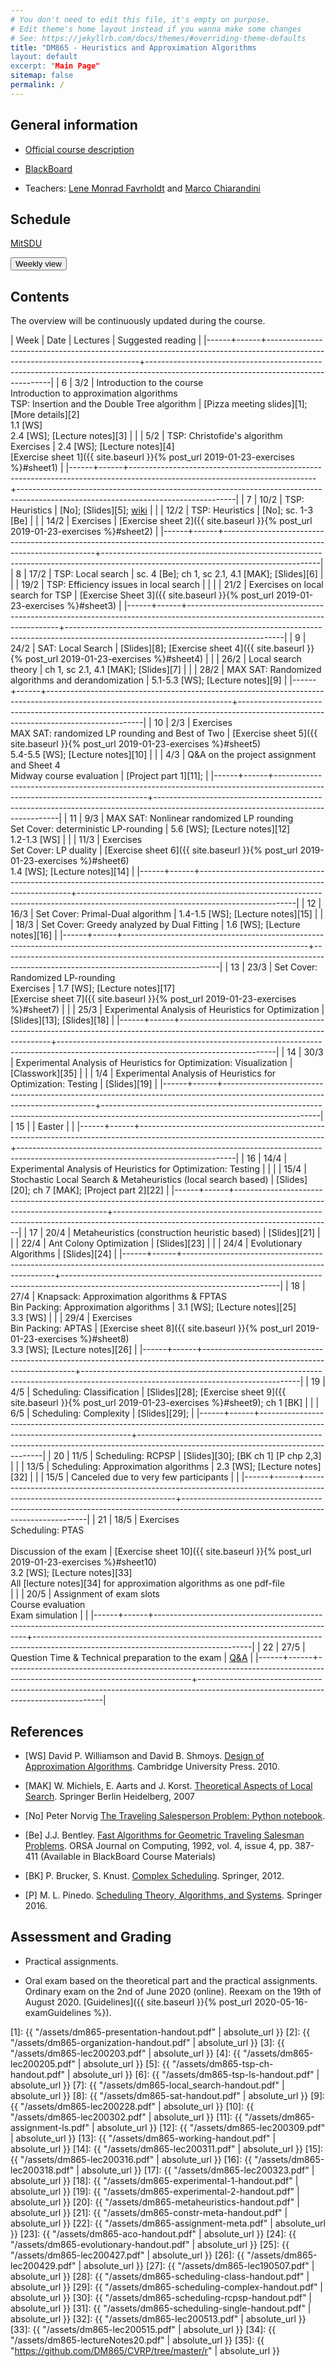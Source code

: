 ```yaml
---
# You don't need to edit this file, it's empty on purpose.
# Edit theme's home layout instead if you wanna make some changes
# See: https://jekyllrb.com/docs/themes/#overriding-theme-defaults
title: "DM865 - Heuristics and Approximation Algorithms
layout: default
excerpt: "Main Page"
sitemap: false
permalink: /
---
```



## General information

- [Official course description](https://odinlister.sdu.dk/fagbesk/internkode/DM865/en)

- [BlackBoard](https://e-learn.sdu.dk/webapps/blackboard/execute/courseMain?course_id=_414563_1)

- Teachers: [Lene Monrad Favrholdt](http://www.imada.sdu.dk/~lenem/) and [Marco Chiarandini](http://www.imada.sdu.dk/~marco)


## Schedule



<a href="https://mitsdu.sdu.dk/skema/activity/N340040101/f20">MitSDU</a>


<button onclick="myFunction('h1')" class="w3-btn w3-cell
w3-left-align">Weekly view<i class="fa fa-caret-down"></i></button>
<div id="h1" class="w3-container w3-hide">

<div class="w3-responsive">


<div w3-include-html="./assets/dm865.html"></div> 
<script>
w3.includeHTML();
</script>
</div>
</div>




## Contents 

The overview will be continuously updated during the course.

| Week | Date | Lectures  	                                                                                                           | Suggested reading                                                                                                                  |
|------+------+----------------------------------------------------------------------------------------------------------------------------+------------------------------------------------------------------------------------------------------------------------------------|
|    6 | 3/2  | Introduction to the course <br> Introduction to approximation algorithms <br> TSP: Insertion and the Double Tree algorithm | [Pizza meeting slides][1]; [More details][2] <br> 1.1 [WS] <br> 2.4 [WS]; [Lecture notes][3]                                       |
|      | 5/2  | TSP: Christofide's algorithm <br> Exercises                                                                                | 2.4 [WS]; [Lecture notes][4]  <br> [Exercise sheet 1]({{ site.baseurl }}{% post_url 2019-01-23-exercises %}#sheet1)                |
|------+------+----------------------------------------------------------------------------------------------------------------------------+------------------------------------------------------------------------------------------------------------------------------------|
|    7 | 10/2 | TSP: Heuristics                                                                                                            | [No]; [Slides][5];  [wiki](https://en.wikipedia.org/wiki/Held%E2%80%93Karp_algorithm)                                              |
|      | 12/2 | TSP: Heuristics                                                                                                            | [No]; sc. 1-3 [Be]                                                                                                                 |
|      | 14/2 | Exercises                                                                                                                  | [Exercise sheet 2]({{ site.baseurl }}{% post_url 2019-01-23-exercises %}#sheet2)                                                   |
|------+------+----------------------------------------------------------------------------------------------------------------------------+------------------------------------------------------------------------------------------------------------------------------------|
|    8 | 17/2 | TSP: Local search                                                                                                          | sc. 4 [Be]; ch 1, sc 2.1, 4.1 [MAK]; [Slides][6]                                                                                   |
|      | 19/2 | TSP: Efficiency issues in local search                                                                                     |                                                                                                                                    |
|      | 21/2 | Exercises on local search for TSP                                                                                          | [Exercise Sheet 3]({{ site.baseurl }}{% post_url 2019-01-23-exercises %}#sheet3)                                                   |
|------+------+----------------------------------------------------------------------------------------------------------------------------+------------------------------------------------------------------------------------------------------------------------------------|
|    9 | 24/2 | SAT: Local Search                                                                                                          | [Slides][8]; [Exercise sheet 4]({{ site.baseurl }}{% post_url 2019-01-23-exercises %}#sheet4)                                      |
|      | 26/2 | Local search theory                                                                                                        | ch 1, sc 2.1, 4.1 [MAK];   [Slides][7]                                                                                             |
|      | 28/2 | MAX SAT: Randomized algorithms and derandomization                                                                         | 5.1-5.3 [WS]; [Lecture notes][9]                                                                                                   |
|------+------+----------------------------------------------------------------------------------------------------------------------------+------------------------------------------------------------------------------------------------------------------------------------|
|   10 | 2/3  | Exercises <br> MAX SAT: randomized LP rounding and Best of Two                                                             | [Exercise sheet 5]({{ site.baseurl }}{% post_url 2019-01-23-exercises %}#sheet5) <br> 5.4-5.5 [WS]; [Lecture notes][10]            |
|      | 4/3  | Q&A on the project assignment and Sheet 4 <br> Midway course evaluation                                                    | [Project part 1][11];                                                                                                              |
|------+------+----------------------------------------------------------------------------------------------------------------------------+------------------------------------------------------------------------------------------------------------------------------------|
|   11 | 9/3  | MAX SAT: Nonlinear randomized LP rounding <br> Set Cover: deterministic LP-rounding                                        | 5.6 [WS]; [Lecture notes][12] <br> 1.2-1.3 [WS]                                                                                    |
|      | 11/3 | Exercises <br> Set Cover: LP duality                                                                                       | [Exercise sheet 6]({{ site.baseurl }}{% post_url 2019-01-23-exercises %}#sheet6) <br> 1.4 [WS]; [Lecture notes][14]                |
|------+------+----------------------------------------------------------------------------------------------------------------------------+------------------------------------------------------------------------------------------------------------------------------------|
|   12 | 16/3 | Set Cover: Primal-Dual algorithm                                                                                           | 1.4-1.5 [WS]; [Lecture notes][15]                                                                                                  |
|      | 18/3 | Set Cover: Greedy analyzed by Dual Fitting                                                                                 | 1.6 [WS]; [Lecture notes][16]                                                                                                      |
|------+------+----------------------------------------------------------------------------------------------------------------------------+------------------------------------------------------------------------------------------------------------------------------------|
|   13 | 23/3 | Set Cover: Randomized LP-rounding <br> Exercises                                                                           | 1.7 [WS]; [Lecture notes][17] <br> [Exercise sheet 7]({{ site.baseurl }}{% post_url 2019-01-23-exercises %}#sheet7)                |
|      | 25/3 | Experimental Analysis of Heuristics for Optimization                                                                       | [Slides][13];  [Slides][18]                                                                                                        |
|------+------+----------------------------------------------------------------------------------------------------------------------------+------------------------------------------------------------------------------------------------------------------------------------|
|   14 | 30/3 | Experimental Analysis of Heuristics for Optimization: Visualization                                                        | [Classwork][35]                                                                                                                    |
|      | 1/4  | Experimental Analysis of Heuristics for Optimization: Testing                                                              | [Slides][19]                                                                                                                       |
|------+------+----------------------------------------------------------------------------------------------------------------------------+------------------------------------------------------------------------------------------------------------------------------------|
|   15 |      | Easter                                                                                                                     |                                                                                                                                    |
|------+------+----------------------------------------------------------------------------------------------------------------------------+------------------------------------------------------------------------------------------------------------------------------------|
|   16 | 14/4 | Experimental Analysis of Heuristics for Optimization: Testing                                                              |                                                                                                                                    |
|      | 15/4 | Stochastic Local Search & Metaheuristics (local search based)                                                              | [Slides][20];  ch 7 [MAK]; [Project part 2][22]                                                                                    |
|------+------+----------------------------------------------------------------------------------------------------------------------------+------------------------------------------------------------------------------------------------------------------------------------|
|   17 | 20/4 | Metaheuristics (construction heuristic based)                                                                              | [Slides][21]                                                                                                                       |
|      | 22/4 | Ant Colony Optimization                                                                                                    | [Slides][23]                                                                                                                       |
|      | 24/4 | Evolutionary Algorithms                                                                                                    | [Slides][24]                                                                                                                       |
|------+------+----------------------------------------------------------------------------------------------------------------------------+------------------------------------------------------------------------------------------------------------------------------------|
|   18 | 27/4 | Knapsack: Approximation algorithms & FPTAS <br> Bin Packing: Approximation algorithms                                      | 3.1 [WS]; [Lecture notes][25]  <br> 3.3 [WS]                                                                                       |
|      | 29/4 | Exercises <br> Bin Packing: APTAS                                                                                          | [Exercise sheet 8]({{ site.baseurl }}{% post_url 2019-01-23-exercises %}#sheet8) <br> 3.3 [WS]; [Lecture notes][26]                |
|------+------+----------------------------------------------------------------------------------------------------------------------------+------------------------------------------------------------------------------------------------------------------------------------|
|   19 | 4/5  | Scheduling: Classification                                                                                                 | [Slides][28];  [Exercise sheet 9]({{ site.baseurl }}{% post_url 2019-01-23-exercises %}#sheet9); ch 1 [BK]                         |
|      | 6/5  | Scheduling: Complexity                                                                                                     | [Slides][29];                                                                                                                      |
|------+------+----------------------------------------------------------------------------------------------------------------------------+------------------------------------------------------------------------------------------------------------------------------------|
|   20 | 11/5 | Scheduling: RCPSP                                                                                                          | [Slides][30]; [BK ch 1] [P chp 2,3]                                                                                                |
|      | 13/5 | Scheduling: Approximation algorithms                                                                                       | 2.3 [WS]; [Lecture notes][32]                                                                                                      |
|      | 15/5 | Canceled due to very few participants                                                                                      |              |
|------+------+----------------------------------------------------------------------------------------------------------------------------+------------------------------------------------------------------------------------------------------------------------------------|
|   21 | 18/5 | Exercises <br> Scheduling: PTAS <br> <br> Discussion of the exam                                                                | [Exercise sheet 10]({{ site.baseurl }}{% post_url 2019-01-23-exercises %}#sheet10) <br> 3.2 [WS]; [Lecture notes][33] <br> All [lecture notes][34] for approximation algorithms as one pdf-file <br> |
|      | 20/5 | Assignment of exam slots <br> Course evaluation <br> Exam simulation                                                       |                                                                                                                                    |
|------+------+----------------------------------------------------------------------------------------------------------------------------+------------------------------------------------------------------------------------------------------------------------------------|
|   22 | 27/5 | Question Time & Technical preparation to the exam                                                                          | [Q&A](https://docs.google.com/document/d/1rT357UFBG1enfMrMuvwHBmaAIl2mdmAMiptLbjmu1jE/edit?usp=sharing)                            |
|------+------+----------------------------------------------------------------------------------------------------------------------------+------------------------------------------------------------------------------------------------------------------------------------|


## References 

- [WS] David P. Williamson and David
  B. Shmoys. [Design of Approximation Algorithms](http://www.designofapproxalgs.com/). Cambridge
  University Press. 2010.

- [MAK] W. Michiels, E. Aarts and J. Korst. [Theoretical Aspects of Local Search](http://dx.doi.org/10.1007/978-3-540-35854-1). Springer Berlin Heidelberg, 2007


- [No] Peter Norvig [The Traveling Salesperson Problem: Python notebook](http://nbviewer.jupyter.org/url/norvig.com/ipython/TSP.ipynb).

- [Be]
  J.J. Bentley. [Fast Algorithms for Geometric Traveling Salesman Problems](http://dx.doi.org/10.1287/ijoc.4.4.387). ORSA
  Journal on Computing, 1992, vol. 4, issue 4, pp. 387-411 (Available in
  BlackBoard Course Materials)


- [BK] P. Brucker, S. Knust. [Complex
  Scheduling](https://doi.org/10.1007/978-3-642-23929-8). Springer, 2012.

- [P] M. L. Pinedo. [Scheduling Theory, Algorithms, and Systems](https://doi.org/10.1007/978-3-319-26580-3). Springer 2016.  





## Assessment and Grading

- Practical assignments. 

- Oral exam based on the theoretical part and the practical
  assignments. Ordinary exam on the 2nd of June 2020 (online). Reexam on the 19th of August 2020.
  [Guidelines]({{ site.baseurl }}{% post_url 2020-05-16-examGuidelines %}).



[1]: {{ "/assets/dm865-presentation-handout.pdf" | absolute_url }}
[2]: {{ "/assets/dm865-organization-handout.pdf" | absolute_url }}
[3]: {{ "/assets/dm865-lec200203.pdf" | absolute_url }}
[4]: {{ "/assets/dm865-lec200205.pdf" | absolute_url }}
[5]: {{ "/assets/dm865-tsp-ch-handout.pdf" | absolute_url }}
[6]: {{ "/assets/dm865-tsp-ls-handout.pdf" | absolute_url }}
[7]: {{ "/assets/dm865-local_search-handout.pdf" | absolute_url }}
[8]: {{ "/assets/dm865-sat-handout.pdf" | absolute_url }}
[9]: {{ "/assets/dm865-lec200228.pdf" | absolute_url }}
[10]: {{ "/assets/dm865-lec200302.pdf" | absolute_url }}
[11]: {{ "/assets/dm865-assignment-ls.pdf" | absolute_url }}
[12]: {{ "/assets/dm865-lec200309.pdf" | absolute_url }}
[13]: {{ "/assets/dm865-working-handout.pdf" | absolute_url }}
[14]: {{ "/assets/dm865-lec200311.pdf" | absolute_url }}
[15]: {{ "/assets/dm865-lec200316.pdf" | absolute_url }}
[16]: {{ "/assets/dm865-lec200318.pdf" | absolute_url }}
[17]: {{ "/assets/dm865-lec200323.pdf" | absolute_url }}
[18]: {{ "/assets/dm865-experimental-1-handout.pdf" | absolute_url }}
[19]: {{ "/assets/dm865-experimental-2-handout.pdf" | absolute_url }}
[20]: {{ "/assets/dm865-metaheuristics-handout.pdf" | absolute_url }}
[21]: {{ "/assets/dm865-constr-meta-handout.pdf" | absolute_url }}
[22]: {{ "/assets/dm865-assignment-meta.pdf" | absolute_url }}
[23]: {{ "/assets/dm865-aco-handout.pdf" | absolute_url }}
[24]: {{ "/assets/dm865-evolutionary-handout.pdf" | absolute_url }}
[25]: {{ "/assets/dm865-lec200427.pdf" | absolute_url }}
[26]: {{ "/assets/dm865-lec200429.pdf" | absolute_url }}
[27]: {{ "/assets/dm865-lec190507.pdf" | absolute_url }}
[28]: {{ "/assets/dm865-scheduling-class-handout.pdf" | absolute_url }}
[29]: {{ "/assets/dm865-scheduling-complex-handout.pdf" | absolute_url }}
[30]: {{ "/assets/dm865-scheduling-rcpsp-handout.pdf" | absolute_url }}
[31]: {{ "/assets/dm865-scheduling-single-handout.pdf" | absolute_url }}
[32]: {{ "/assets/dm865-lec200513.pdf" | absolute_url }}
[33]: {{ "/assets/dm865-lec200515.pdf" | absolute_url }}
[34]: {{ "/assets/dm865-lectureNotes20.pdf" | absolute_url }}
[35]: {{ "https://github.com/DM865/CVRP/tree/master/r" | absolute_url }}
